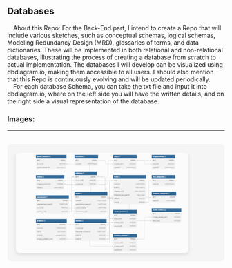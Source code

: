 <h2>Databases</h2>

&emsp;About this Repo: For the Back-End part, I intend to create a Repo that will include various sketches, such as conceptual schemas, logical schemas, Modeling Redundancy Design (MRD), glossaries of terms, and data dictionaries. These will be implemented in both relational and non-relational databases, illustrating the process of creating a database from scratch to actual implementation. The databases I will develop can be visualized using dbdiagram.io, making them accessible to all users. I should also mention that this Repo is continuously evolving and will be updated periodically.
<br>&emsp;For each database Schema, you can take the txt file and input it into dbdiagram.io, where on the left side you will have the written details, and on the right side a visual representation of the database.

<h3>Images:</h3>
<hr><br>
<div align="center" style="display: grid; 
                          grid-template-columns: repeat(auto-fit, minmax(400px, 1fr));
                          gap: 20px;
                          padding: 20px;
                          background-color: #f5f5f5;
                          border-radius: 10px;
                          max-width: 1200px;
                          margin: 0 auto;">
    <img alt="AutoCAD1" width="400" style="width: 100%; 
                                            max-width: 400px;
                                            border-radius: 8px;
                                            box-shadow: 0 4px 8px rgba(0,0,0,0.1);
                                            transition: transform 0.3s ease;
                                            &:hover {
                                                transform: scale(1.02);
                                            }" 
        src="https://github.com/aaiant/Databases/blob/main/Schemas/Shop.png">
</div>
